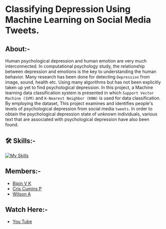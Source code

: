 # Classifying Depression Using Machine Learning on Social Media Tweets.
## About:-
Human psychological depression and human emotion are very much interconnected. In computational psychology study, the relationship between depression and emotions is the key to understanding the human behavior. Many research has been done for detecting `Depression` from image, sound, health etc. Using many algorithms but has not been explicitly taken up yet to find psychological depression. In this project, a Machine learning data classification system is presented in which `Support Vector Machine (SVM)` and `K-Nearest Neighbor (KNN)` is used for data classification. By employing the dataset, This project examines and identifies people's levels of psychological depression from social media `tweets`. In order to obtain the psychological depression state of unknown individuals, various text that are associated with psychological depression have also been found.


## 🛠 Skills:-
[![My Skills](https://skillicons.dev/icons?i=python,flask,visualstudio&perline=3)](https://skillicons.dev)

## Members:-
 * [Bipin V K ](https://www.linkedin.com/in/bipin-v-k-499b751a6/)
 * [Cris Cumins P](https://www.linkedin.com/in/cris-cumins-305329224/)
 * [Wilson A](https://www.linkedin.com/in/wilson-antony-ra/)

## Watch Here:-
  * [You Tube](https://www.youtube.com/watch?v=_WrO12212Ns&ab_channel=WilsonRaja)

